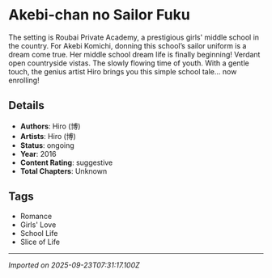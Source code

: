 # Akebi-chan no Sailor Fuku

The setting is Roubai Private Academy, a prestigious girls' middle school in the country. For Akebi Komichi, donning this school’s sailor uniform is a dream come true. Her middle school dream life is finally beginning! Verdant open countryside vistas. The slowly flowing time of youth. With a gentle touch, the genius artist Hiro brings you this simple school tale... now enrolling!

## Details
- **Authors**: Hiro (博)
- **Artists**: Hiro (博)
- **Status**: ongoing
- **Year**: 2016
- **Content Rating**: suggestive
- **Total Chapters**: Unknown

## Tags
- Romance
- Girls' Love
- School Life
- Slice of Life

---
*Imported on 2025-09-23T07:31:17.100Z*
